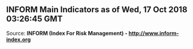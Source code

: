 ## INFORM Main Indicators as of Wed, 17 Oct 2018 03:26:45 GMT

Source: **INFORM (Index For Risk Management) - http://www.inform-index.org**